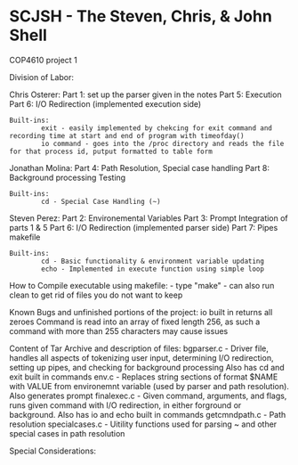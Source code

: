 # SCJSH - The Steven, Chris, & John Shell
COP4610 project 1

Division of Labor:

Chris Osterer: 
	Part 1: set up the parser given in the notes
	Part 5: Execution
	Part 6: I/O Redirection (implemented execution side)

	Built-ins:
			exit - easily implemented by chekcing for exit command and recording time at start and end of program with timeofday()
			io command - goes into the /proc directory and reads the file for that process id, putput formatted to table form

	
Jonathan Molina:
	Part 4: Path Resolution, Special case handling 
	Part 8: Background processing
	Testing
	
	Built-ins:
			cd - Special Case Handling (~)

Steven Perez:
	Part 2: Environemental Variables
	Part 3: Prompt
	Integration of parts 1 & 5
	Part 6: I/O Redirection (implemented parser side)
	Part 7: Pipes
	makefile

	Built-ins:
			cd - Basic functionality & environment variable updating
			echo - Implemented in execute function using simple loop

How to Compile executable using makefile:
       	       					- type "make"
						- can also run clean to get rid of files you do not want to keep

Known Bugs and unfinished portions of the project:
io built in returns all zeroes
Command is read into an array of fixed length 256, as such a command with more than 255 characters may cause issues

Content of Tar Archive and description of files:
bgparser.c - Driver file, handles all aspects of tokenizing user input, determining I/O redirection, setting up pipes, and checking for background processing
	   Also has cd and exit built in commands
env.c - Replaces string sections of format $NAME with VALUE from environemnt variable (used by parser and path resolution).  Also generates prompt
finalexec.c - Given command, arguments, and flags, runs given command with I/O redirection, in either forground or background.  Also has io and echo built in commands
getcmndpath.c - Path resolution
specialcases.c - Uitility functions used for parsing ~ and other special cases in path resolution

Special Considerations:
